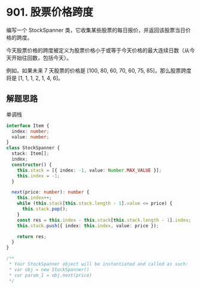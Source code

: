 # 901. 股票价格跨度

编写一个 StockSpanner 类，它收集某些股票的每日报价，并返回该股票当日价格的跨度。

今天股票价格的跨度被定义为股票价格小于或等于今天价格的最大连续日数（从今天开始往回数，包括今天）。

例如，如果未来 7 天股票的价格是 [100, 80, 60, 70, 60, 75, 85]，那么股票跨度将是 [1, 1, 1, 2, 1, 4, 6]。

## 解题思路

单调栈

```typescript
interface Item {
  index: number;
  value: number;
}
class StockSpanner {
  stack: Item[];
  index;
  constructor() {
    this.stack = [{ index: -1, value: Number.MAX_VALUE }];
    this.index = -1;
  }

  next(price: number): number {
    this.index++;
    while (this.stack[this.stack.length - 1].value <= price) {
      this.stack.pop();
    }
    const res = this.index - this.stack[this.stack.length - 1].index;
    this.stack.push({ index: this.index, value: price });

    return res;
  }
}

/**
 * Your StockSpanner object will be instantiated and called as such:
 * var obj = new StockSpanner()
 * var param_1 = obj.next(price)
 */
```
